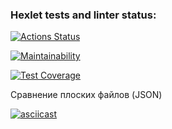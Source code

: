 ### Hexlet tests and linter status:
[![Actions Status](https://github.com/Alaska90/frontend-project-lvl2/workflows/hexlet-check/badge.svg)](https://github.com/Alaska90/frontend-project-lvl2/actions)

[![Maintainability](https://api.codeclimate.com/v1/badges/a99a88d28ad37a79dbf6/maintainability)](https://codeclimate.com/github/codeclimate/codeclimate/maintainability)

[![Test Coverage](https://api.codeclimate.com/v1/badges/a99a88d28ad37a79dbf6/test_coverage)](https://codeclimate.com/github/codeclimate/codeclimate/test_coverage)

Сравнение плоских файлов (JSON)

[![asciicast](https://asciinema.org/a/yt02WadNXIa3lkTLtZbX0YbJg.svg)](https://asciinema.org/a/yt02WadNXIa3lkTLtZbX0YbJg)